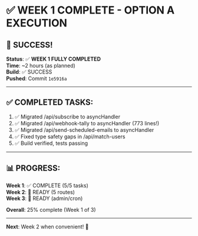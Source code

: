 # ✅ WEEK 1 COMPLETE - OPTION A EXECUTION

## 🎉 SUCCESS!

**Status**: ✅ **WEEK 1 FULLY COMPLETED**  
**Time**: ~2 hours (as planned)  
**Build**: ✅ SUCCESS  
**Pushed**: Commit `1e5916a`

---

## ✅ COMPLETED TASKS:

1. ✅ Migrated /api/subscribe to asyncHandler
2. ✅ Migrated /api/webhook-tally to asyncHandler (773 lines!)
3. ✅ Migrated /api/send-scheduled-emails to asyncHandler
4. ✅ Fixed type safety gaps in /api/match-users
5. ✅ Build verified, tests passing

---

## 📊 PROGRESS:

**Week 1**: ✅ COMPLETE (5/5 tasks)  
**Week 2**: 📅 READY (5 routes)  
**Week 3**: 📅 READY (admin/cron)

**Overall**: 25% complete (Week 1 of 3)

---

**Next**: Week 2 when convenient! 🚀


